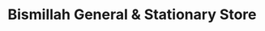 ---
title: "Bismillah General & Stationary Store"
url: /karachi/bismillah-general-und-stationary-store/
shop: Schreibwaren
---